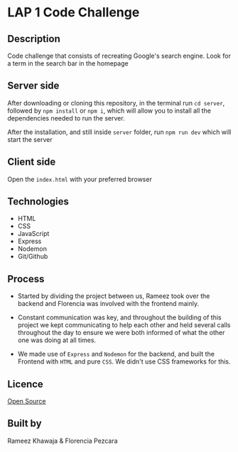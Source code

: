 # LAP 1 Code Challenge

## Description

Code challenge that consists of recreating Google's search engine. Look for a term in the search bar in the homepage

## Server side

After downloading or cloning this repository, in the terminal run `cd server`, followed by `npm install` or `npm i`, which will allow you to install all the dependencies needed to run the server.

After the installation, and still inside `server` folder, run `npm run dev` which will start the server

## Client side

Open the `index.html` with your preferred browser

## Technologies

- HTML
- CSS
- JavaScript
- Express
- Nodemon
- Git/Github

## Process
* Started by dividing the project between us, Rameez took over the backend and Florencia was involved with the frontend mainly. 

* Constant communication was key, and throughout the building of this project we kept communicating to help each other and held several calls throughout the day to ensure we were both informed of what the other one was doing at all times.

* We made use of `Express` and `Nodemon` for the backend, and built the Frontend with `HTML` and pure `CSS`. We didn't use CSS frameworks for this. 
## Licence
[Open Source](https://opensource.org/licenses/mit-license.php)

## Built by

Rameez Khawaja & Florencia Pezcara
